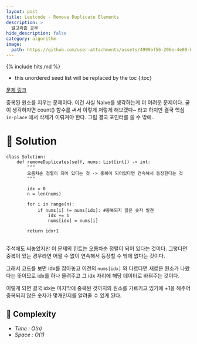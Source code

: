 ```yaml
---
layout: post
title: Leetcode - Remove Duplicate Elements
description: >
  알고리즘 공부
hide_description: false
category: algorithm
image:
  path: https://github.com/user-attachments/assets/4999bf56-206e-4e80-bc2b-9a4ac198b9dd
---
```


{% include hits.md %}

* this unordered seed list will be replaced by the toc
{:toc}

[문제 링크](https://leetcode.com/problems/remove-element/description/?envType=study-plan-v2&envId=top-interview-150)

중복된 원소를 지우는 문제이다. 이건 사실 Naive를 생각하는게 더 어려운 문제이다. 굳이 생각하자면 count() 함수를 써서 
이렇게 저렇게 해보겠다~ 라고 하지만 결국 핵심 `in-place` 에서 삭제가 이뤄져야 한다. 그럼 결국 포인터를 쓸 수 밖에..


# 🥽 Solution

<pre><code class="python">class Solution:
    def removeDuplicates(self, nums: List[int]) -> int:
        """
        오름차순 정렬이 되어 있다는 것 -> 중복이 되어있다면 연속해서 등장한다는 것
        """

        idx = 0
        n = len(nums)

        for i in range(n):
            if nums[i] != nums[idx]: #중복되지 않은 숫자 발견
                idx += 1
                nums[idx] = nums[i]

        return idx+1
</code>
</pre>

주석에도 써놓았지만 이 문제의 힌트는 오름차순 정렬이 되어 있다는 것이다. 그렇다면 중복이 있는 경우라면 어쩔 수 없이 연속해서 등장할 수 밖에 없다는 것이다.

그래서 코드를 보면 idx를 잡아놓고 이전의 `nums[idx]` 와 다르다면 새로운 원소가 나왔다는 뜻이므로 idx를 하나 올려주고 그 idx 자리에 해당 데이터로 바꿔주는 것이다.

이렇게 되면 결국 idx는 마지막에 중복된 것까지의 원소를 가르키고 있기에 +1을 해주어 중복되지 않은 숫자가 몇개인지를 알려줄 수 있게 된다.

## 👻 Complexity

* *Time : O(n)*
* *Space : O(1)*